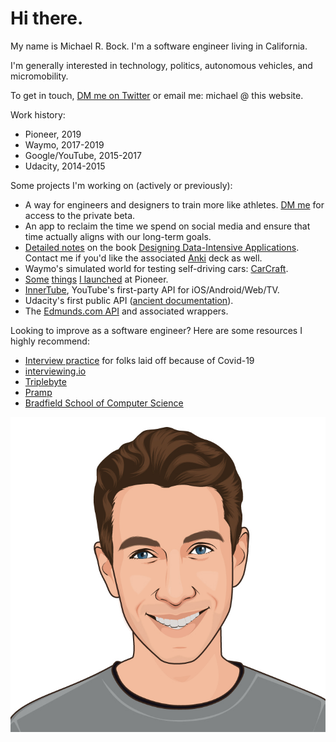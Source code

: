 # Hi there.

My name is Michael R. Bock. I'm a software engineer living in California.

I'm generally interested in technology, politics, autonomous vehicles, and
micromobility.

To get in touch, [DM me on Twitter](https://twitter.com/michaelrbock) or email
me: michael @ this website.

Work history:

* Pioneer, 2019
* Waymo, 2017-2019
* Google/YouTube, 2015-2017
* Udacity, 2014-2015

Some projects I'm working on (actively or previously):

* A way for engineers and designers to train more like athletes.
  [DM me](https://twitter.com/michaelrbock/status/1257169594818555904) for
  access to the private beta.
* An app to reclaim the time we spend on social media and ensure that time
  actually aligns with our long-term goals.
* [Detailed notes](https://github.com/michaelrbock/notes/tree/master/books/designing-data-intensive-applications)
  on the book
  [Designing Data-Intensive Applications](https://dataintensive.net/). Contact
  me if you'd like the associated
  [Anki](http://augmentingcognition.com/ltm.html) deck as well.
* Waymo's simulated world for testing self-driving cars:
  [CarCraft](https://www.theatlantic.com/technology/archive/2017/08/inside-waymos-secret-testing-and-simulation-facilities/537648/).
* [Some](https://pioneer.app/blog/pioneer-multiplayer/)
  [things](https://pioneer.app/blog/advisor-chat/) [I launched](https://pioneer.app/blog/the-infinite-tournament/)
  at Pioneer.
* [InnerTube](https://gizmodo.com/how-project-innertube-helped-pull-youtube-out-of-the-gu-1704946491),
  YouTube's first-party API for iOS/Android/Web/TV.
* Udacity's first public API
  ([ancient documentation]((https://s3.amazonaws.com/content.udacity-data.com/techdocs/UdacityCourseCatalogAPIDocumentation-v0.pdf))).
* The [Edmunds.com API](https://github.com/EdmundsAPI) and associated wrappers.

Looking to improve as a software engineer? Here are some resources I highly
recommend:

* [Interview practice](https://twitter.com/michaelrbock/status/1258061396559839232)
  for folks laid off because of Covid-19
* [interviewing.io](https://iio.sh/r/HpHf)
* [Triplebyte](https://triplebyte.com/iv/MOiyVhC/cp/header)
* [Pramp](https://www.pramp.com/invt/YanMVOzEBgHzPJY4JKNZ)
* [Bradfield School of Computer Science](https://bradfieldcs.com)

![headshot](shot.jpg)
